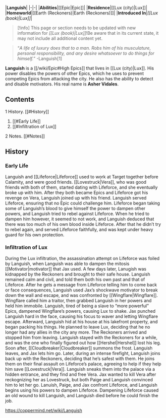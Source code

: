 |**Languish**|
|-|-|
|**Abilities**|[[Epic\|Epic]]|
|**Residence**|[[Lux (city)\|Lux]]|
|**Homeworld**|[[Earth (Reckoners)\|Earth (Reckoners)]]|
|**Introduced In**|*[[Lux (book)\|Lux]]*|

> [!info] This page or section needs to be updated with new information for *[[Lux (book)\|Lux]]*!Be aware that in its current state, it may not include all additional content yet.

>“*A life of luxury does that to a man. Robs him of his musculature, personal responsibility, and any desire whatsoever to do things for himself.*”
\-Languish[1]


**Languish** is a [[/wiki/Epic#High Epics]] that lives in [[Lux (city)\|Lux]]. His power disables the powers of other Epics, which he uses to prevent competing Epics from attacking the city. He also has the ability to detect and disable motivators. His real name is **Asher Vidales**.

## Contents

1 History. [[#History]] 

1. [[#Early Life]] 
1. [[#Infiltration of Lux]] 


2 Notes. [[#Notes]] 


## History
### Early Life
Languish and [[Lifeforce\|Lifeforce]] used to work at Target together before Calamity, and were good friends. [[Lovestruck\|Vera]], who was good friends with both of them, started dating with Lifeforce, and she eventually broke up with him. After they both became Epics and Lifeforce got his revenge on Vera, Languish joined up with his friend. Languish served Lifeforce, ensuring that no Epic could challenge him. Lifeforce began taking some of Languish’s blood to give himself the power to dampen other powers, and Languish tried to rebel against Lifeforce. When he tried to dampen him however, it seemed to not work, and Languish deduced that there was too much of his own blood inside Lifeforce. After that he didn’t try to rebel again, and served Lifeforce faithfully, and was kept under heavy guard for his own protection.

### Infiltration of Lux
During the Lux infiltration, the assassination attempt on Lifeforce was foiled by Languish, when Languish was able to dampen the mitosis [[Motivator\|motivator]] that Jax used. A few days later, Lanugish was kidnapped by the Reckoners and brought to their safe house. Languish remained calm and civil, and told them both his own past and that of Lifeforce. After he gets a message from Lifeforce telling him to come back or face consequences, Languish used Jax’s shockwave motivator to break down the wall and escape, and was confronted by [[Wingflare\|Wingflare]]. Wingflare called him a traitor, then grabbed Languish in her powers and held him immobile. Languish, tired of being a slave to “more powerful” Epics, dampened Wingflare’s powers, causing Lux to shake. Jax punched Languish hard in the face, causing his focus to waver and letting Wingflare escape.
Afterward, Languish hid at his house at his lakefront property, and began packing his things. He planned to leave Lux, deciding that he no longer had any allies in the city any more. The Reckoners arrived and stopped him from leaving. Languish stayed with the Reckoners for a while, and was the one who finally figured out how [[Hershel\|Hershel]] lost his leg. Soon after, [[Cloudbreaker\|Cloudbreaker]] summons the frost. Languish leaves, and Jax lets him go. Later, during an intense firefight, Languish joins back up with the Reckoners, deciding that he’s safest with them. He joins them on their final assault on Lifeforce’s palace, agreeing to help if they help him save [[Lovestruck\|Vera]].
Languish sneaks them into the palace via a hidden entrance, and they find and free Vera. Jax wanted to kill Vera after reckognizing her as Lovestruck, but both Paige and Languish convinced him to let her go. Lanuish, Paige, and Jax confront Lifeforce, and Languish begins using his powers to dampen Lifeforce. Dampening Lifeforce caused an old wound to kill Languish, and Languish died before he could finish the job.



https://coppermind.net/wiki/Languish